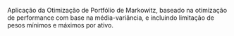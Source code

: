 Aplicação da Otimização de Portfólio de Markowitz, baseado na otimização de performance com base na média-variância, e incluindo limitação de pesos mínimos e máximos por ativo.
